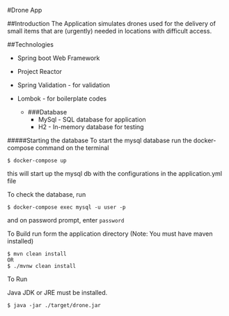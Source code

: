 #Drone App

##Introduction
The Application simulates drones used for the delivery of small items that are (urgently) needed in locations with difficult access.

##Technologies
- Spring boot Web Framework
- Project Reactor
- Spring Validation - for validation
- Lombok - for boilerplate codes

  - ###Database
    - MySql - SQL database for application
    - H2 - In-memory database for testing

#####Starting the database
To start the mysql database run the docker-compose command on the terminal

```$ docker-compose up``` 

this will start up the mysql db with the configurations in the application.yml file

To check the database, run

```$ docker-compose exec mysql -u user -p```

and on password prompt, enter `password`

To Build
run form the application directory (Note: You must have maven installed)
```shell
$ mvn clean install
OR
$ ./mvnw clean install
```
To Run

Java JDK or JRE must be installed.
```shell
$ java -jar ./target/drone.jar
```


